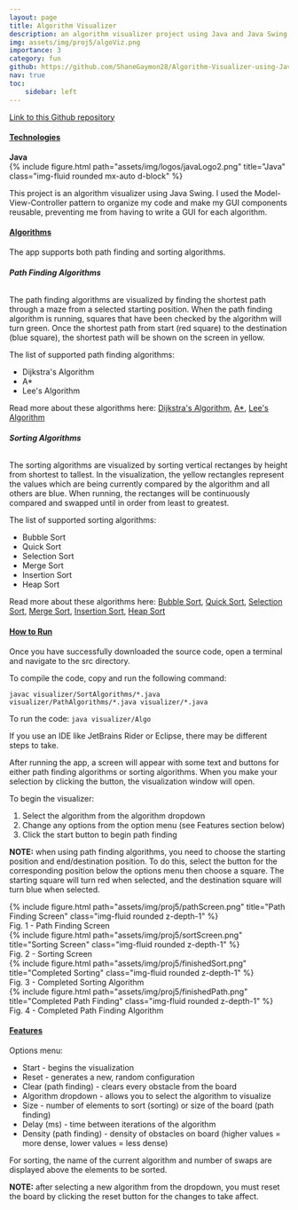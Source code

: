 ```yaml
---
layout: page
title: Algorithm Visualizer
description: an algorithm visualizer project using Java and Java Swing
img: assets/img/proj5/algoViz.png
importance: 3
category: fun
github: https://github.com/ShaneGaymon28/Algorithm-Visualizer-using-Java-Swing
nav: true
toc:
    sidebar: left
---
```



<a href="https://github.com/ShaneGaymon28/Algorithm-Visualizer-using-Java-Swing">Link to this Github repository</a>

<div class="row justify-content-center">
    <h4><strong><u>Technologies</u></strong></h4>
</div>
<div class="row">
    <div class="col-sm mt-3 mt-md-0">
        <div class="caption">
            <strong>Java</strong>
        </div>
        {% include figure.html path="assets/img/logos/javaLogo2.png" title="Java" class="img-fluid rounded mx-auto d-block" %}
    </div>
</div>

This project is an algorithm visualizer using Java Swing. I used the Model-View-Controller pattern to organize my code and make my GUI components reusable, preventing me from having to write a GUI for each algorithm.

<h4><strong><u>Algorithms</u></strong></h4>
The app supports both path finding and sorting algorithms. 

<h6><strong>Path Finding Algorithms</strong></h6>
The path finding algorithms are visualized by finding the shortest path through a maze from a selected starting position. When the path finding algorithm is running, squares that have been checked by the algorithm will turn green. Once the shortest path from start (red square) to the destination (blue square), the shortest path will be shown on the screen in yellow.

The list of supported path finding algorithms:
<ul>
    <li>Dijkstra's Algorithm</li>
    <li>A*</li>
    <li>Lee's Algorithm</li>
</ul>

Read more about these algorithms here: <a href="https://en.wikipedia.org/wiki/Dijkstra%27s_algorithm">Dijkstra's Algorithm</a>, <a href="https://en.wikipedia.org/wiki/A*_search_algorithm">A*</a>, <a href="https://en.wikipedia.org/wiki/Lee_algorithm">Lee's Algorithm</a>

<h6><strong>Sorting Algorithms</strong></h6>
The sorting algorithms are visualized by sorting vertical rectanges by height from shortest to tallest. In the visualization, the yellow rectangles represent the values which are being currently compared by the algorithm and all others are blue. When running, the rectanges will be continuously compared and swapped until in order from least to greatest.

The list of supported sorting algorithms:
<ul>
    <li>Bubble Sort</li>
    <li>Quick Sort</li>
    <li>Selection Sort</li>
    <li>Merge Sort</li>
    <li>Insertion Sort</li>
    <li>Heap Sort</li>
</ul>

Read more about these algorithms here: <a href="https://en.wikipedia.org/wiki/Bubble_sort">Bubble Sort</a>, <a href="https://en.wikipedia.org/wiki/Quicksort">Quick Sort</a>, <a href="https://en.wikipedia.org/wiki/Selection_sort">Selection Sort</a>, <a href="https://en.wikipedia.org/wiki/Merge_sort">Merge Sort</a>, <a href="https://en.wikipedia.org/wiki/Insertion_sort">Insertion Sort</a>, <a href="https://en.wikipedia.org/wiki/Heapsort">Heap Sort</a>

<h4><strong><u>How to Run</u></strong></h4>
Once you have successfully downloaded the source code, open a terminal and navigate to the src directory.

To compile the code, copy and run the following command:  

`javac visualizer/SortAlgorithms/*.java visualizer/PathAlgorithms/*.java visualizer/*.java`

To run the code:
`java visualizer/Algo`

If you use an IDE like JetBrains Rider or Eclipse, there may be different steps to take.

After running the app, a screen will appear with some text and buttons for either path finding algorithms or sorting algorithms. When you make your selection by clicking the button, the visualization window will open. 

To begin the visualizer:
<ol>
    <li>Select the algorithm from the algorithm dropdown</li>
    <li>Change any options from the option menu (see Features section below)</li>
    <li>Click the start button to begin path finding</li>    
</ol>

<strong>NOTE:</strong> when using path finding algorithms, you need to choose the starting position and end/destination position. To do this, select the button for the corresponding position below the options menu then choose a square. The starting square will turn red when selected, and the destination square will turn blue when selected.

<div class="row">
    <div class="col-sm mt-3 mt-md-0">
        {% include figure.html path="assets/img/proj5/pathScreen.png" title="Path Finding Screen" class="img-fluid rounded z-depth-1" %}
    </div>
</div>
<div class="caption">
    Fig. 1 - Path Finding Screen
</div>


<div class="row">
    <div class="col-sm mt-3 mt-md-0">
        {% include figure.html path="assets/img/proj5/sortScreen.png" title="Sorting Screen" class="img-fluid rounded z-depth-1" %}
    </div>
</div>
<div class="caption">
    Fig. 2 - Sorting Screen
</div>

<div class="row">
    <div class="col-sm mt-3 mt-md-0">
        {% include figure.html path="assets/img/proj5/finishedSort.png" title="Completed Sorting" class="img-fluid rounded z-depth-1" %}
    </div>
</div>
<div class="caption">
    Fig. 3 - Completed Sorting Algorithm
</div>

<div class="row">
    <div class="col-sm mt-3 mt-md-0">
        {% include figure.html path="assets/img/proj5/finishedPath.png" title="Completed Path Finding" class="img-fluid rounded z-depth-1" %}
    </div>
</div>
<div class="caption">
    Fig. 4 - Completed Path Finding Algorithm
</div>


<h4><strong><u>Features</u></strong></h4>
Options menu:
<ul>
    <li>Start - begins the visualization</li>
    <li>Reset - generates a new, random configuration</li>
    <li>Clear (path finding) - clears every obstacle from the board</li>
    <li>Algorithm dropdown - allows you to select the algorithm to visualize</li>
    <li>Size - number of elements to sort (sorting) or size of the board (path finding)</li>
    <li>Delay (ms) - time between iterations of the algorithm</li>
    <li>Density (path finding) - density of obstacles on board (higher values = more dense, lower values = less dense)</li>
</ul>

For sorting, the name of the current algorithm and number of swaps are displayed above the elements to be sorted.

<strong>NOTE:</strong> after selecting a new algorithm from the dropdown, you must reset the board by clicking the reset button for the changes to take affect.
